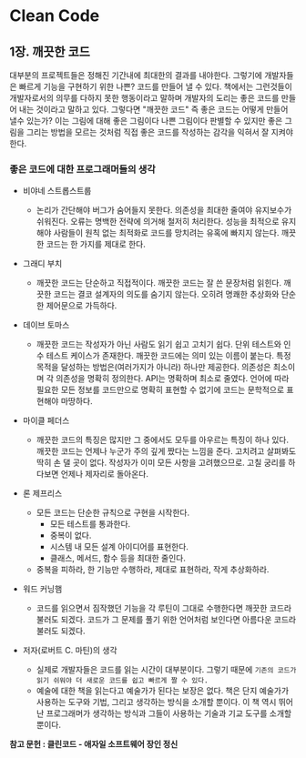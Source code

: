 # Clean Code

## 1장. 깨끗한 코드
대부분의 프로젝트들은 정해진 기간내에 최대한의 결과를 내야한다. 그렇기에 개발자들은 빠르게 기능을 구현하기 위한 나쁜? 코드를 만들어 낼 수 있다.
책에서는 그런것들이 개발자로서의 의무를 다하지 못한 행동이라고 말하며 개발자의 도리는 좋은 코드를 만들어 내는 것이라고 말하고 있다.
그렇다면 "깨끗한 코드" 즉 좋은 코드는 어떻게 만들어 낼수 있는가? 이는 그림에 대해 좋은 그림이다 나쁜 그림이다 판별할 수 있지만 좋은 그림을 그리는 방법을 모르는 것처럼 직접 좋은 코드를 작성하는 감각을 익혀서 잘 지켜야 한다.

### 좋은 코드에 대한 프로그래머들의 생각

- 비야네 스트롭스트룹
  - 논리가 간단해야 버그가 숨어들지 못한다. 의존성을 최대한 줄여야 유지보수가 쉬워진다. 오류는 명백한 전략에 의거해 철저히 처리한다. 성능을 최적으로 유지해야 사람들이 원칙 없는 최적화로 코드를 망치려는 유혹에 빠지지 않는다. 깨끗한 코드는 한 가지를 제대로 한다.

- 그래디 부치
  - 깨끗한 코드는 단순하고 직접적이다. 깨끗한 코드는 잘 쓴 문장처럼 읽힌다. 깨끗한 코드는 결코 설계자의 의도를 숨기지 않는다. 오히려 명쾌한 추상화와 단순한 제어문으로 가득하다.

- 데이브 토마스
  - 깨끗한 코드는 작성자가 아닌 사람도 읽기 쉽고 고치기 쉽다. 단위 테스트와 인수 테스트 케이스가 존재한다. 깨끗한 코드에는 의미 있는 이름이 붙는다. 특정 목적을 달성하는 방법은(여러가지가 아니라) 하나만 제공한다. 의존성은 최소이며 각 의존성을 명확히 정의한다. API는 명확하며 최소로 줄였다. 언어에 따라 필요한 모든 정보를 코드만으로 명확히 표현할 수 없기에 코드는 문학적으로 표현해야 마땅하다.

- 마이클 페더스
  - 깨끗한 코드의 특징은 많지만 그 중에서도 모두를 아우르는 특징이 하나 있다. 깨끗한 코드는 언제나 누군가 주의 깊게 짰다는 느낌을 준다. 고치려고 살펴봐도 딱히 손 댈 곳이 없다. 작성자가 이미 모든 사항을 고려했으므로. 고칠 궁리를 하다보면 언제나 제자리로 돌아온다.

- 론 제프리스
  - 모든 코드는 단순한 규칙으로 구현을 시작한다.
    - 모든 테스트를 통과한다.
    - 중복이 없다.
    - 시스템 내 모든 설계 아이디어를 표현한다.
    - 클래스, 메서드, 함수 등을 최대한 줄인다.
  - 중복을 피하라, 한 기능만 수행하라, 제대로 표현하라, 작게 추상화하라.
 
- 워드 커닝햄
  - 코드를 읽으면서 짐작했던 기능을 각 루틴이 그대로 수행한다면 깨끗한 코드라 불러도 되겠다. 코드가 그 문제를 풀기 위한 언어처럼 보인다면 아름다운 코드라 불러도 되겠다.

- 저자(로버트 C. 마틴)의 생각
  - 실제로 개발자들은 코드를 읽는 시간이 대부분이다. 그렇기 때문에 `기존의 코드가 읽기 쉬워야 더 새로운 코드를 쉽고 빠르게 짤 수 있다.`
  - 예술에 대한 책을 읽는다고 예술가가 된다는 보장은 없다. 책은 단지 예술가가 사용하는 도구와 기법, 그리고 생각하는 방식을 소개할 뿐이다. 이 책 역시 뛰어난 프로그래머가 생각하는 방식과 그들이 사용하는 기술과 기교 도구를 소개할 뿐이다.


**참고 문헌 : 클린코드 - 애자일 소프트웨어 장인 정신**
